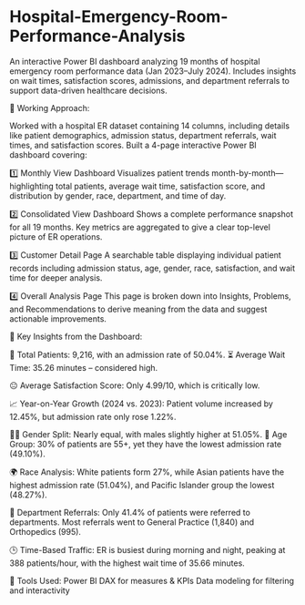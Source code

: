 # Hospital-Emergency-Room-Performance-Analysis
An interactive Power BI dashboard analyzing 19 months of hospital emergency room performance data (Jan 2023–July 2024). Includes insights on wait times, satisfaction scores, admissions, and department referrals to support data-driven healthcare decisions.



🧠 Working Approach:

 Worked with a hospital ER dataset containing 14 columns, including details like patient demographics, admission status, department referrals, wait times, and satisfaction scores.  Built a 4-page interactive Power BI dashboard covering:

1️⃣ Monthly View Dashboard
Visualizes patient trends month-by-month—highlighting total patients, average wait time, satisfaction score, and distribution by gender, race, department, and time of day.


2️⃣ Consolidated View Dashboard
Shows a complete performance snapshot for all 19 months. Key metrics are aggregated to give a clear top-level picture of ER operations.


3️⃣ Customer Detail Page
A searchable table displaying individual patient records including admission status, age, gender, race, satisfaction, and wait time for deeper analysis.


4️⃣ Overall Analysis Page
This page is broken down into Insights, Problems, and Recommendations to derive meaning from the data and suggest actionable improvements.


📌 Key Insights from the Dashboard:

👥 Total Patients: 9,216, with an admission rate of 50.04%.
⏳ Average Wait Time: 35.26 minutes – considered high.

😐 Average Satisfaction Score: Only 4.99/10, which is critically low.

📈 Year-on-Year Growth (2024 vs. 2023): Patient volume increased by 12.45%, but admission rate only rose 1.22%.

👨‍⚕️ Gender Split: Nearly equal, with males slightly higher at 51.05%.
👵 Age Group: 30% of patients are 55+, yet they have the lowest admission rate (49.10%).

🌍 Race Analysis: White patients form 27%, while Asian patients have the highest admission rate (51.04%), and Pacific Islander group the lowest (48.27%).

🏥 Department Referrals: Only 41.4% of patients were referred to departments. Most referrals went to General Practice (1,840) and Orthopedics (995).

🕒 Time-Based Traffic: ER is busiest during morning and night, peaking at 388 patients/hour, with the highest wait time of 35.66 minutes.

🔗 Tools Used:
Power BI
DAX for measures & KPIs
Data modeling for filtering and interactivity


